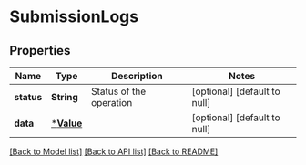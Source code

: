 # SubmissionLogs

## Properties
Name | Type | Description | Notes
------------ | ------------- | ------------- | -------------
**status** | **String** | Status of the operation | [optional] [default to null]
**data** | [***Value**](Value.md) |  | [optional] [default to null]

[[Back to Model list]](../README.md#documentation-for-models) [[Back to API list]](../README.md#documentation-for-api-endpoints) [[Back to README]](../README.md)


